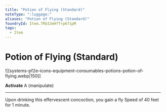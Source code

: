 ```yaml
---
title: "Potion of Flying (Standard)"
noteType: ":luggage:"
aliases: "Potion of Flying (Standard)"
foundryId: Item.7Rb3JmHffrp6f1pM
tags:
  - Item
---
```


# Potion of Flying (Standard)
![[systems-pf2e-icons-equipment-consumables-potions-potion-of-flying.webp|150]]

**Activate** A (manipulate)

* * *

Upon drinking this effervescent concoction, you gain a fly Speed of 40 feet for 1 minute.


